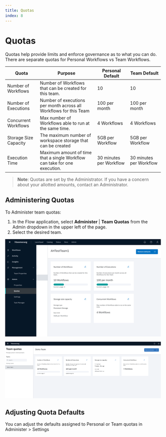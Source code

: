 ```yaml
---
title: Quotas
index: 8
---
```


# Quotas

Quotas help provide limits and enforce governance as to what you can do. There are separate quotas for Personal Workflows vs Team Workflows.

| Quota | Purpose | Personal Default | Team Default |
| --- | --- | --- | --- |
| Number of Workflows | Number of Workflows that can be created for this team. | 10 | 10 |
| Number of Executions  | Number of executions per month across all Workflows for this Team | 100 per month | 100 per month |
| Concurrent Workflows | Max number of Workflows able to run at the same time. | 4 Workflows | 4 Workflows |
| Storage Size Capacity | The maximum number of workspace storage that can be created | 5GB per Workflow | 5GB per Workflow |
| Execution Time | Maximum amount of time that a single Workflow can take for one execution. | 30 minutes per Workflow | 30 minutes per Workflow |

> **Note**: Quotas are set by the Administrator. If you have a concern about your allotted amounts, contact an Administrator.

## Administering Quotas

To Administer team quotas:

1. In the Flow application, select **Administer** | **Team Quotas** from the Admin dropdown in the upper left of the page.
2. Select the desired team.

![Team Quotas](./assets/img/quotas-admin.png)

![Administering Quotas](./assets/img/quotas.png)

## Adjusting Quota Defaults

You can adjust the defaults assigned to Personal or Team quotas in Administer > Settings